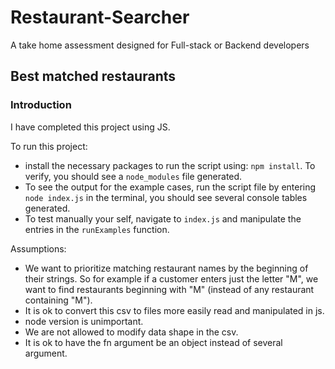 # Restaurant-Searcher
A take home assessment designed for Full-stack or Backend developers
## Best matched restaurants
### Introduction
I have completed this project using JS.

To run this project:
- install the necessary packages to run the script using: `npm install`. To verify, you should see a `node_modules` file generated.
- To see the output for the example cases, run the script file by entering `node index.js` in the terminal, you should see several console tables generated.
- To test manually your self, navigate to `index.js` and manipulate the entries in the `runExamples` function.


Assumptions:
- We want to prioritize matching restaurant names by the beginning of their strings. So for example if a customer enters just the letter "M",
  we want to find restaurants beginning with "M" (instead of any restaurant containing "M").
- It is ok to convert this csv to files more easily read and manipulated in js.
- node version is unimportant.
- We are not allowed to modify data shape in the csv.
- It is ok to have the fn argument be an object instead of several argument.
